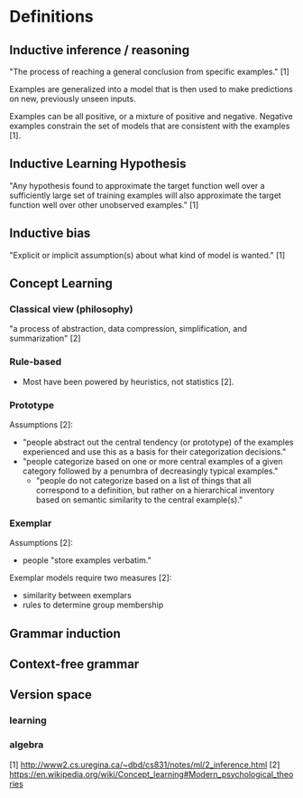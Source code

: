 # Definitions

## Inductive inference / reasoning
"The process of reaching a general conclusion from specific examples." [1]

Examples are generalized into a model that is then used to make predictions on new, previously unseen inputs.

Examples can be all positive, or a mixture of positive and negative. Negative examples constrain the set of models that are consistent with the examples [1].

## Inductive Learning Hypothesis
"Any hypothesis found to approximate the target function well over a sufficiently large set of training examples will also approximate the target function well over other unobserved examples." [1]

## Inductive bias
"Explicit or implicit assumption(s) about what kind of model is wanted." [1]

## Concept Learning

### Classical view (philosophy)
"a process of abstraction, data compression, simplification, and summarization" [2]

### Rule-based
- Most have been powered by heuristics, not statistics [2].

### Prototype
Assumptions [2]:
- "people abstract out the central tendency (or prototype) of the examples experienced and use this as a basis for their categorization decisions." 
- "people categorize based on one or more central examples of a given category followed by a penumbra of decreasingly typical examples."
	- "people do not categorize based on a list of things that all correspond to a definition, but rather on a hierarchical inventory based on semantic similarity to the central example(s)."

### Exemplar
Assumptions [2]:
- people "store examples verbatim."

Exemplar models require two measures [2]:
- similarity between exemplars
- rules to determine group membership


## Grammar induction

## Context-free grammar

## Version space

### learning

### algebra


[1] http://www2.cs.uregina.ca/~dbd/cs831/notes/ml/2_inference.html
[2] https://en.wikipedia.org/wiki/Concept_learning#Modern_psychological_theories